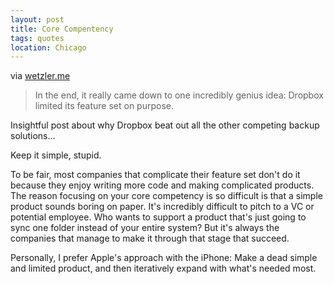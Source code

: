 ```yaml
---
layout: post
title: Core Compentency
tags: quotes
location: Chicago
---
```


via <a href="http://wetzler.me/dropbox-syncplicity/">wetzler.me</a>

> In the end, it really came down to one incredibly genius idea: Dropbox limited its feature set on purpose.

Insightful post about why Dropbox beat out all the other competing backup solutions...

Keep it simple, stupid.

To be fair, most companies that complicate their feature set don't do it because they enjoy writing more code and making complicated products. The reason focusing on your core competency is so difficult is that a simple product sounds boring on paper. It's incredibly difficult to pitch to a VC or potential employee. Who wants to support a product that's just going to sync one folder instead of your entire system? But it's always the companies that manage to make it through that stage that succeed.

Personally, I prefer Apple's approach with the iPhone: Make a dead simple and limited product, and then iteratively expand with what's needed most.